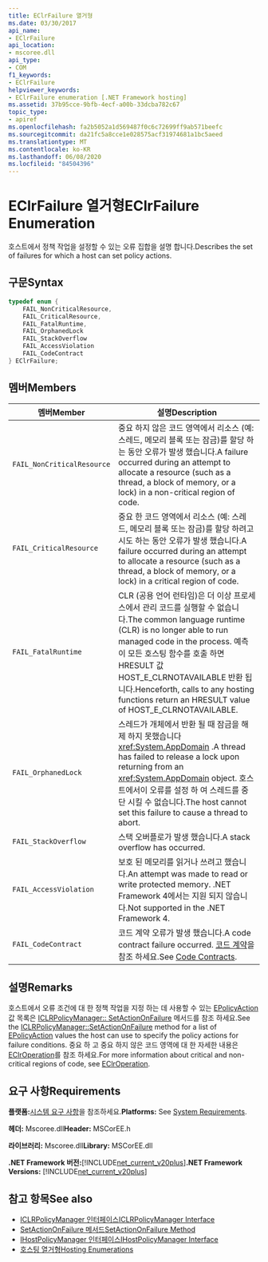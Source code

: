 ```yaml
---
title: EClrFailure 열거형
ms.date: 03/30/2017
api_name:
- EClrFailure
api_location:
- mscoree.dll
api_type:
- COM
f1_keywords:
- EClrFailure
helpviewer_keywords:
- EClrFailure enumeration [.NET Framework hosting]
ms.assetid: 37b95cce-9bfb-4ecf-a00b-33dcba782c67
topic_type:
- apiref
ms.openlocfilehash: fa2b5052a1d569487f0c6c72699ff9ab571beefc
ms.sourcegitcommit: da21fc5a8cce1e028575acf31974681a1bc5aeed
ms.translationtype: MT
ms.contentlocale: ko-KR
ms.lasthandoff: 06/08/2020
ms.locfileid: "84504396"
---
```

# <a name="eclrfailure-enumeration"></a><span data-ttu-id="6bc0b-102">EClrFailure 열거형</span><span class="sxs-lookup"><span data-stu-id="6bc0b-102">EClrFailure Enumeration</span></span>
<span data-ttu-id="6bc0b-103">호스트에서 정책 작업을 설정할 수 있는 오류 집합을 설명 합니다.</span><span class="sxs-lookup"><span data-stu-id="6bc0b-103">Describes the set of failures for which a host can set policy actions.</span></span>  
  
## <a name="syntax"></a><span data-ttu-id="6bc0b-104">구문</span><span class="sxs-lookup"><span data-stu-id="6bc0b-104">Syntax</span></span>  
  
```cpp  
typedef enum {  
    FAIL_NonCriticalResource,  
    FAIL_CriticalResource,  
    FAIL_FatalRuntime,  
    FAIL_OrphanedLock  
    FAIL_StackOverflow  
    FAIL_AccessViolation  
    FAIL_CodeContract  
} EClrFailure;  
```  
  
## <a name="members"></a><span data-ttu-id="6bc0b-105">멤버</span><span class="sxs-lookup"><span data-stu-id="6bc0b-105">Members</span></span>  
  
|<span data-ttu-id="6bc0b-106">멤버</span><span class="sxs-lookup"><span data-stu-id="6bc0b-106">Member</span></span>|<span data-ttu-id="6bc0b-107">설명</span><span class="sxs-lookup"><span data-stu-id="6bc0b-107">Description</span></span>|  
|------------|-----------------|  
|`FAIL_NonCriticalResource`|<span data-ttu-id="6bc0b-108">중요 하지 않은 코드 영역에서 리소스 (예: 스레드, 메모리 블록 또는 잠금)를 할당 하는 동안 오류가 발생 했습니다.</span><span class="sxs-lookup"><span data-stu-id="6bc0b-108">A failure occurred during an attempt to allocate a resource (such as a thread, a block of memory, or a lock) in a non-critical region of code.</span></span>|  
|`FAIL_CriticalResource`|<span data-ttu-id="6bc0b-109">중요 한 코드 영역에서 리소스 (예: 스레드, 메모리 블록 또는 잠금)를 할당 하려고 시도 하는 동안 오류가 발생 했습니다.</span><span class="sxs-lookup"><span data-stu-id="6bc0b-109">A failure occurred during an attempt to allocate a resource (such as a thread, a block of memory, or a lock) in a critical region of code.</span></span>|  
|`FAIL_FatalRuntime`|<span data-ttu-id="6bc0b-110">CLR (공용 언어 런타임)은 더 이상 프로세스에서 관리 코드를 실행할 수 없습니다.</span><span class="sxs-lookup"><span data-stu-id="6bc0b-110">The common language runtime (CLR) is no longer able to run managed code in the process.</span></span> <span data-ttu-id="6bc0b-111">예측이 모든 호스팅 함수를 호출 하면 HRESULT 값 HOST_E_CLRNOTAVAILABLE 반환 됩니다.</span><span class="sxs-lookup"><span data-stu-id="6bc0b-111">Henceforth, calls to any hosting functions return an HRESULT value of HOST_E_CLRNOTAVAILABLE.</span></span>|  
|`FAIL_OrphanedLock`|<span data-ttu-id="6bc0b-112">스레드가 개체에서 반환 될 때 잠금을 해제 하지 못했습니다 <xref:System.AppDomain> .</span><span class="sxs-lookup"><span data-stu-id="6bc0b-112">A thread has failed to release a lock upon returning from an <xref:System.AppDomain> object.</span></span> <span data-ttu-id="6bc0b-113">호스트에서이 오류를 설정 하 여 스레드를 중단 시킬 수 없습니다.</span><span class="sxs-lookup"><span data-stu-id="6bc0b-113">The host cannot set this failure to cause a thread to abort.</span></span>|  
|`FAIL_StackOverflow`|<span data-ttu-id="6bc0b-114">스택 오버플로가 발생 했습니다.</span><span class="sxs-lookup"><span data-stu-id="6bc0b-114">A stack overflow has occurred.</span></span>|  
|`FAIL_AccessViolation`|<span data-ttu-id="6bc0b-115">보호 된 메모리를 읽거나 쓰려고 했습니다.</span><span class="sxs-lookup"><span data-stu-id="6bc0b-115">An attempt was made to read or write protected memory.</span></span> <span data-ttu-id="6bc0b-116">.NET Framework 4에서는 지원 되지 않습니다.</span><span class="sxs-lookup"><span data-stu-id="6bc0b-116">Not supported in the .NET Framework 4.</span></span>|  
|`FAIL_CodeContract`|<span data-ttu-id="6bc0b-117">코드 계약 오류가 발생 했습니다.</span><span class="sxs-lookup"><span data-stu-id="6bc0b-117">A code contract failure occurred.</span></span> <span data-ttu-id="6bc0b-118">[코드 계약](../../debug-trace-profile/code-contracts.md)을 참조 하세요.</span><span class="sxs-lookup"><span data-stu-id="6bc0b-118">See [Code Contracts](../../debug-trace-profile/code-contracts.md).</span></span>|  
  
## <a name="remarks"></a><span data-ttu-id="6bc0b-119">설명</span><span class="sxs-lookup"><span data-stu-id="6bc0b-119">Remarks</span></span>  
 <span data-ttu-id="6bc0b-120">호스트에서 오류 조건에 대 한 정책 작업을 지정 하는 데 사용할 수 있는 [EPolicyAction](epolicyaction-enumeration.md) 값 목록은 [ICLRPolicyManager:: SetActionOnFailure](iclrpolicymanager-setactiononfailure-method.md) 메서드를 참조 하세요.</span><span class="sxs-lookup"><span data-stu-id="6bc0b-120">See the [ICLRPolicyManager::SetActionOnFailure](iclrpolicymanager-setactiononfailure-method.md) method for a list of [EPolicyAction](epolicyaction-enumeration.md) values the host can use to specify the policy actions for failure conditions.</span></span> <span data-ttu-id="6bc0b-121">중요 하 고 중요 하지 않은 코드 영역에 대 한 자세한 내용은 [EClrOperation](eclroperation-enumeration.md)를 참조 하세요.</span><span class="sxs-lookup"><span data-stu-id="6bc0b-121">For more information about critical and non-critical regions of code, see [EClrOperation](eclroperation-enumeration.md).</span></span>  
  
## <a name="requirements"></a><span data-ttu-id="6bc0b-122">요구 사항</span><span class="sxs-lookup"><span data-stu-id="6bc0b-122">Requirements</span></span>  
 <span data-ttu-id="6bc0b-123">**플랫폼:**[시스템 요구 사항](../../get-started/system-requirements.md)을 참조하세요.</span><span class="sxs-lookup"><span data-stu-id="6bc0b-123">**Platforms:** See [System Requirements](../../get-started/system-requirements.md).</span></span>  
  
 <span data-ttu-id="6bc0b-124">**헤더:** Mscoree.dll</span><span class="sxs-lookup"><span data-stu-id="6bc0b-124">**Header:** MSCorEE.h</span></span>  
  
 <span data-ttu-id="6bc0b-125">**라이브러리:** Mscoree.dll</span><span class="sxs-lookup"><span data-stu-id="6bc0b-125">**Library:** MSCorEE.dll</span></span>  
  
 <span data-ttu-id="6bc0b-126">**.NET Framework 버전:**[!INCLUDE[net_current_v20plus](../../../../includes/net-current-v20plus-md.md)]</span><span class="sxs-lookup"><span data-stu-id="6bc0b-126">**.NET Framework Versions:** [!INCLUDE[net_current_v20plus](../../../../includes/net-current-v20plus-md.md)]</span></span>  
  
## <a name="see-also"></a><span data-ttu-id="6bc0b-127">참고 항목</span><span class="sxs-lookup"><span data-stu-id="6bc0b-127">See also</span></span>

- [<span data-ttu-id="6bc0b-128">ICLRPolicyManager 인터페이스</span><span class="sxs-lookup"><span data-stu-id="6bc0b-128">ICLRPolicyManager Interface</span></span>](iclrpolicymanager-interface.md)
- [<span data-ttu-id="6bc0b-129">SetActionOnFailure 메서드</span><span class="sxs-lookup"><span data-stu-id="6bc0b-129">SetActionOnFailure Method</span></span>](iclrpolicymanager-setactiononfailure-method.md)
- [<span data-ttu-id="6bc0b-130">IHostPolicyManager 인터페이스</span><span class="sxs-lookup"><span data-stu-id="6bc0b-130">IHostPolicyManager Interface</span></span>](ihostpolicymanager-interface.md)
- [<span data-ttu-id="6bc0b-131">호스팅 열거형</span><span class="sxs-lookup"><span data-stu-id="6bc0b-131">Hosting Enumerations</span></span>](hosting-enumerations.md)
